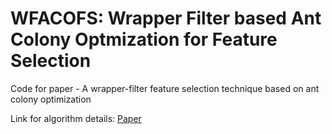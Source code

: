 # WFACOFS: Wrapper Filter based Ant Colony Optmization for Feature Selection

Code for paper - A wrapper-filter feature selection technique based on ant colony optimization

Link for algorithm details: [Paper](https://link.springer.com/article/10.1007/s00521-019-04171-3)

